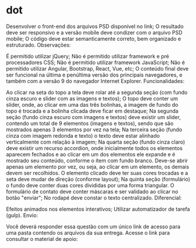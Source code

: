 # dot

Desenvolver o front-end dos arquivos PSD disponível no link;
O resultado deve ser responsivo e a versão mobile deve condizer com o arquivo PSD mobile;
O código deve estar semanticamente correto, bem organizado e estruturado.
Observações:

É permitido utilizar jQuery;
Não é permitido utilizar framework e pré processadores CSS;
Não é permitido utilizar framework JavaScript;
Não é permitido utilizar Angular, Bootstrap, React, Vue, etc;
O conteúdo final deve ser funcional na última e penúltima versão dos principais navegadores, e também com a versão 9 do navegador Internet Explorer.
Funcionalidades:

Ao clicar na seta do topo a tela deve rolar até a segunda seção (com fundo cinza escuro e slider com as imagens e textos);
O topo deve conter um slider, onde, ao clicar em uma das três bolinhas, a imagem de fundo do topo é trocada e a bolinha clicada deve ficar em destaque;
Na segunda seção (fundo cinza escuro com imagens e textos) deve existir um slider, contendo um total de 9 elementos (imagens e textos), sendo que são mostrados apenas 3 elementos por vez na tela;
Na terceira seção (fundo cinza com imagem redonda e texto) o texto deve estar alinhado verticalmente com relação à imagem;
Na quarta seção (fundo cinza claro) deve existir um recurso accordion, onde inicialmente todos os elementos aparecem fechados e ao clicar em um dos elementos ele expande e é mostrado seu conteúdo, conforme o item com fundo branco. Deve-se abrir apenas um elemento por vez, ou seja, ao clicar em um elemento, os demais devem ser recolhidos. O elemento clicado deve ter suas cores trocadas e a seta deve mudar de direção (conforme layout);
Na quinta seção (formulário) o fundo deve conter duas cores divididas por uma forma triangular. O formulário de contato deve conter máscaras e ser validado ao clicar no botão "enviar";
No rodapé deve constar o texto centralizado.
Diferencial:

Efeitos animados nos elementos interativos;
Utilizar automatizador de tarefa (gulp).
Envio:

Você deverá responder essa questão com um único link de acesso para uma pasta contendo os arquivos da sua entrega.
Acesse o link para consultar o material de apoio:
